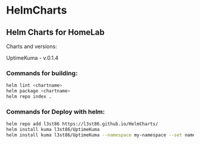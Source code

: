 # HelmCharts

## Helm Charts for HomeLab
Charts and versions:

UptimeKuma - v.0.1.4

### Commands for building:

```sh
helm lint <chartname>
helm package <chartname>
helm repo index .
```
### Commands for Deploy with helm:
```sh
helm repo add l3st86 https://l3st86.github.io/HelmCharts/
helm install kuma l3st86/UptimeKuma
helm install kuma l3st86/UptimeKuma --namespace my-namespace --set namespace=my-namespace
```
